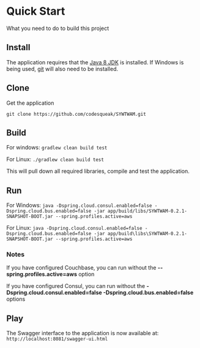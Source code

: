 # Quick Start

What you need to do to build this project

## Install

The application requires that the [Java 8 JDK](http://www.oracle.com/technetwork/java/javase/downloads/jdk8-downloads-2133151.html) is
installed. If Windows is being used, [git](https://www.atlassian.com/git/tutorials/install-git/windows) will also need to be installed.


## Clone

Get the application
```
git clone https://github.com/codesqueak/SYWTWAM.git
```


## Build

For windows: ```gradlew clean build test```

For Linux: ```./gradlew clean build test```

This will pull down all required libraries, compile and test the application.


## Run


For Windows: ```java -Dspring.cloud.consul.enabled=false -Dspring.cloud.bus.enabled=false -jar app/build/libs/SYWTWAM-0.2.1-SNAPSHOT-BOOT.jar --spring.profiles.active=aws```

For Linux: ```java -Dspring.cloud.consul.enabled=false -Dspring.cloud.bus.enabled=false -jar app/build\libs\SYWTWAM-0.2.1-SNAPSHOT-BOOT.jar --spring.profiles.active=aws```

### Notes

If you have configured Couchbase, you can run without the **--spring.profiles.active=aws** option

If you have configured Consul, you can run without the **-Dspring.cloud.consul.enabled=false -Dspring.cloud.bus.enabled=false** options


## Play

The Swagger interface to the application is now available at: ```http://localhost:8081/swagger-ui.html```